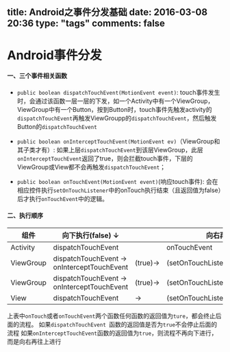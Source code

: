 title: Android之事件分发基础
date: 2016-03-08 20:36
type: "tags"
comments: false
---

# Android事件分发
#### 一、三个事件相关函数
* `public boolean dispatchTouchEvent(MotionEvent event)`:
touch事件发生时，会通过该函数一层一层的下发，如一个Activity中有一个ViewGroup，ViewGroup中有一个Button，按到Button时，touch事件先触发activity的`dispatchTouchEvent`再触发ViewGroupp的`dispatchTouchEvent`，然后触发Button的`dispatchTouchEvent`

* `public boolean onInterceptTouchEvent(MotionEvent ev)`（ViewGroup和其子类才有）:
如果上层`dispatchTouchEvent`到该层ViewGroup，此层`onInterceptTouchEvent`返回了true，则会拦截touch事件，下层的ViewGroup或View都不会再触发`dispatchTouchEvent`；

* `public boolean onTouchEvent(MotionEvent event)`(响应touch事件):
会在相应控件执行`setOnTouchListener`中的onTouch执行结束（且返回值为false）后才执行`onTouchEvent`中的逻辑。

#### 二、执行顺序
|组件|向下执行(false) ↓||向右再上执行(false) ↑||
|---|--|--|--|--|
|Activity|dispatchTouchEvent||onTouchEvent||
|ViewGroup|dispatchTouchEvent → onInterceptTouchEvent|(true)→|(setOnTouchListener)onTouch→onTouchEvent|(true)→stop|
|ViewGroup|dispatchTouchEvent → onInterceptTouchEvent|(true)→|(setOnTouchListener)onTouch→onTouchEvent|(true)→stop|
|View|dispatchTouchEvent|→|(setOnTouchListener)onTouch→onTouchEvent|(true)→stop|
上表中`onTouch`或者`onTouchEvent`两个函数任何函数的返回值为`ture`，都会终止后面的流程。
如果`dispatchTouchEvent `函数的返回值是否为`true`不会停止后面的流程
如果`onInterceptTouchEvent`函数的返回值为`true`，则流程不再向下进行，而是向右再往上进行
